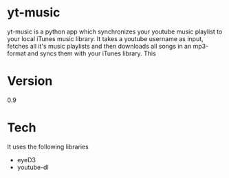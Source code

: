 yt-music
========

yt-music is a python app which synchronizes your youtube music playlist to your local iTunes music library. It takes a youtube username as input, fetches all it's music playlists and then downloads all songs in an mp3-format and syncs them with your iTunes library. This 

Version
=========
0.9

Tech
====
It uses the following libraries
  - eyeD3
  - youtube-dl
